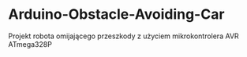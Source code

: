 # Arduino-Obstacle-Avoiding-Car
Projekt robota omijającego przeszkody z użyciem mikrokontrolera AVR ATmega328P

